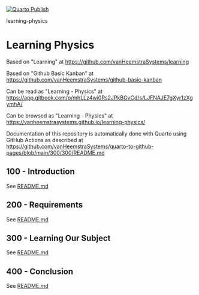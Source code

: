 [![Quarto Publish](https://github.com/vanHeemstraSystems/learning-physics/actions/workflows/publish.yml/badge.svg)](https://github.com/vanHeemstraSystems/learning-physics/actions/workflows/publish.yml)

learning-physics
# Learning Physics

Based on "Learning" at https://github.com/vanHeemstraSystems/learning

Based on "Github Basic Kanban" at https://github.com/vanHeemstraSystems/github-basic-kanban

Can be read as "Learning - Physics" at https://app.gitbook.com/o/mhLLz4wi0Rs2JPkBGvCd/s/LJFNAJE7gXyr1zXgymhA/

Can be browsed as "Learning - Physics" at https://vanheemstrasystems.github.io/learning-physics/

Documentation of this repository is automatically done with Quarto using GitHub Actions as described at https://github.com/vanHeemstraSystems/quarto-to-github-pages/blob/main/300/300/README.md

## 100 - Introduction

See [README.md](./100/README.md)

## 200 - Requirements

See [README.md](./200/README.md)

## 300 - Learning Our Subject

See [README.md](./300/README.md)

## 400 - Conclusion

See [README.md](./400/README.md)
